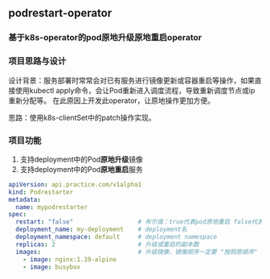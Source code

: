 ## podrestart-operator 
### 基于k8s-operator的pod原地升级原地重启operator

### 项目思路与设计
设计背景：服务部署时常常会对已有服务进行镜像更新或容器重启等操作，如果直接使用kubectl apply命令，会让Pod重新进入调度流程，导致重新调度节点或ip重新分配等。
在此原因上开发此operator，让原地操作更加方便。

思路：使用k8s-clientSet中的patch操作实现。


### 项目功能
1. 支持deployment中的Pod**原地升级**镜像
2. 支持deployment中的Pod**原地重启**服务
```yaml
apiVersion: api.practice.com/v1alpha1
kind: Podrestarter
metadata:
  name: mypodrestarter
spec:
  restart: "false"                  # 布尔值：true代表pod原地重启 false代表原地升级
  deployment_name: my-deployment    # deployment名
  deployment_namespace: default     # deployment namespace
  replicas: 2                       # 升级或重启的副本数
  images:                           # 升级镜像，镜像顺序一定要 "按照原顺序"
    - image: nginx:1.19-alpine
    - image: busybox
```

